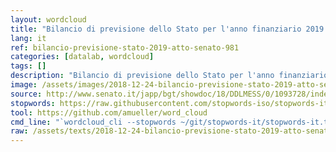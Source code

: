 ```yaml
---
layout: wordcloud
title: "Bilancio di previsione dello Stato per l'anno finanziario 2019 e bilancio pluriennale per il triennio 2019-2021 (XVIII Legislatura - Atto Senato n. 981)"
lang: it
ref: bilancio-previsione-stato-2019-atto-senato-981
categories: [datalab, wordcloud]
tags: []
description: "Bilancio di previsione dello Stato per l'anno finanziario 2019 e bilancio pluriennale per il triennio 2019-2021 (XVIII Legislatura - Atto Senato n. 981)"
image: /assets/images/2018-12-24-bilancio-previsione-stato-2019-atto-senato-981.jpg
source: http://www.senato.it/japp/bgt/showdoc/18/DDLMESS/0/1093728/index.html
stopwords: https://raw.githubusercontent.com/stopwords-iso/stopwords-it/master/stopwords-it.txt
tool: https://github.com/amueller/word_cloud
cmd_line: "`wordcloud_cli --stopwords ~/git/stopwords-it/stopwords-it.txt --imagefile 2018-12-24-bilancio-previsione-stato-2019-atto-senato-981.jpg --background black --width 1080 --height 1350 < 2018-12-24-bilancio-previsione-stato-2019-atto-senato-981.txt`"
raw: /assets/texts/2018-12-24-bilancio-previsione-stato-2019-atto-senato-981.txt
---
```

